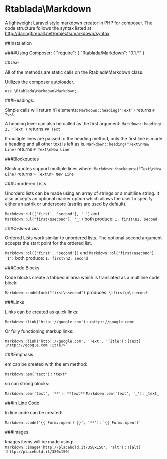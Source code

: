 Rtablada\Markdown
=============

A lightweight Laravel style markdown creator in PHP for composer. The code structure follows the syntax listed at <http://daringfireball.net/projects/markdown/syntax>

##Instalation

####Using Composer:
	{
		"require": {
			"Rtablada/Markdown": "0.1.*"
	}
	
##Use

All of the methods are static calls on the Rtablada\Markdown class.

Utilizes the composer autoloader.

`use \Rtablada\Markdown\Markdown;`

###Headings:

Simple calls will return h1 elements:
`Markdown::heading('Text')` returns `# Text`

A heading level can also be called as the first argument:
`Markdown::heading( 2, 'Text')` returns `## Text`

If multiple lines are passed to the heading method, only the first line is made a heading and all other text is left as is.
`Markdown::heading("Text\nNew Line)` returns ```# Text\nNew Line```

###Blockquotes

Block quotes support multiple lines where:
`Markdown::bockquote("Text\nNew Line)` returns ```> Text\n> New Line```

###Unordered Lists

Unorderd lists can be made using an array of strings or a multiline string. It also accepts an optional marker option which allows the user to specify either an astrik or underscore (astriks are used by default).

`Markdown::ul(['first', 'second'], '_')` and `Markdown::ul("first\nsecond"], '_')` both produce:
```1. first\n2. second```

###Ordered List

Ordered Lists work similar to unordered lists. The optional second argument accepts the start point for the ordered list.

`Markdown::ol(['first', 'second'])` and `Markdown::ol("first\nsecond"], '1')` both produce:
```1. first\n2. second```

###Code Blocks

Code blocks create a tabbed in area which is translated as a multiline code block:

`Markdown::codeblock("first\nsecond")`
produces:
`\tfirst\n\tsecond'`

###Links

Links can be created as quick links:

`Markdown::link('http:://google.com')` : `<http:://google.com>`

Or fully functioning markup links:

`Markdown::link('http:://google.com', 'Text', 'Title')` : `[Text](http:://google.com Title)>`

###Emphasis

em can be created with the em method:

`Markdown::em('text')` : `*text*`

so can strong blocks:

`Markdown::em('text', '**')` : `**text**`
`Markdown::em('text', '_')` : `_text_`

###In Line Code

In line code can be created:

`Markdown::code('{{ Form::open() }}', '**')` :  `` `{{ Form::open()` ``

###Images

Images items will be made using:
`Markdown::image('http://placehold.it/350x150', 'alt')` : `![alt](http://placehold.it/350x150)`